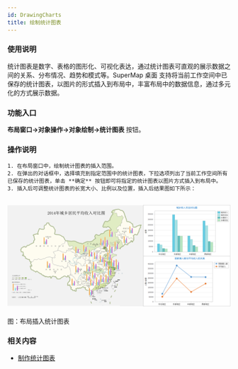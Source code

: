 ```yaml
---
id: DrawingCharts
title: 绘制统计图表
---
```

###  使用说明

统计图表是数字、表格的图形化、可视化表达，通过统计图表可直观的展示数据之间的关系、分布情况、趋势和模式等。SuperMap 桌面
支持将当前工作空间中已保存的统计图表，以图片的形式插入到布局中，丰富布局中的数据信息，通过多元化的方式展示数据。

###  功能入口

**布局窗口->对象操作->对象绘制->统计图表** 按钮。

###  操作说明

    1. 在布局窗口中，绘制统计图表的插入范围。
    2. 在弹出的对话框中，选择填充到指定范围中的统计图表，下拉选项列出了当前工作空间所有已保存的统计图表，单击 **确定** 按钮即可将指定的统计图表以图片方式插入到布局中。
    3. 插入后可调整统计图表的长宽大小、比例以及位置，插入后结果图如下所示：
![](img/DrawingChartsResult.png)  
---  
图：布局插入统计图表  
  
### 相关内容

 * [制作统计图表](../../DataMining/Diagrams/CreateDiagram.html)

